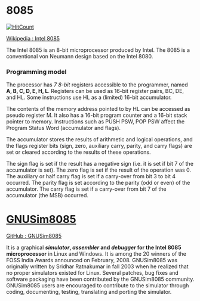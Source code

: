 # 8085

[![HitCount](http://hits.dwyl.io/ashwek/8085.svg)](http://hits.dwyl.io/ashwek/8085)

[Wikipedia : Intel 8085](https://en.wikipedia.org/wiki/Intel_8085 "Wikipedia : Intel 8085")

The Intel 8085 is an 8-bit microprocessor produced by Intel.
The 8085 is a conventional von Neumann design based on the Intel 8080.


### Programming model

The processor has _7 8-bit_ registers accessible to the programmer, named __A, B, C, D, E, H, L__. Registers can be used as 16-bit register pairs, BC, DE, and HL. Some instructions use HL as a (limited) 16-bit accumulator.

The contents of the memory address pointed to by HL can be accessed as pseudo register M. It also has a 16-bit program counter and a 16-bit stack pointer to memory. Instructions such as PUSH PSW, POP PSW affect the Program Status Word (accumulator and flags). 

The accumulator stores the results of arithmetic and logical operations, and the flags register bits (sign, zero, auxiliary carry, parity, and carry flags) are set or cleared according to the results of these operations.

The sign flag is set if the result has a negative sign (i.e. it is set if bit 7 of the accumulator is set).
The zero flag is set if the result of the operation was 0.
The auxiliary or half carry flag is set if a carry-over from bit 3 to bit 4 occurred.
The parity flag is set according to the parity (odd or even) of the accumulator.
The carry flag is set if a carry-over from bit 7 of the accumulator (the MSB) occurred. 


# [GNUSim8085](https://en.wikipedia.org/wiki/GNUSim8085 "GNUSim8085")
	
[GitHub : GNUSim8085](https://github.com/GNUSim8085/GNUSim8085)

It is a graphical **_simulator_, _assembler_ and _debugger_ for the Intel 8085 microprocessor** in Linux and Windows. It is among the 20 winners of the FOSS India Awards announced on February, 2008. GNUSim8085 was originally written by Sridhar Ratnakumar in fall 2003 when he realized that no proper simulators existed for Linux. Several patches, bug fixes and software packaging have been contributed by the GNUSim8085 community. GNUSim8085 users are encouraged to contribute to the simulator through coding, documenting, testing, translating and porting the simulator.
